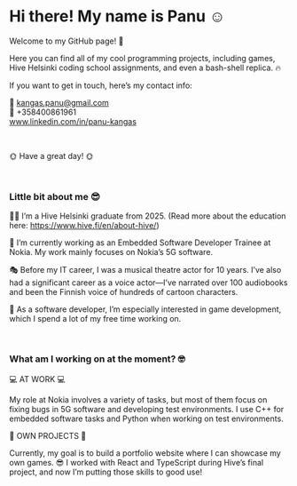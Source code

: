 # Hi there! My name is Panu ☺️  

Welcome to my GitHub page! 👋    

Here you can find all of my cool programming projects, including games, Hive Helsinki coding school assignments, and even a bash-shell replica. 🔥


If you want to get in touch, here’s my contact info: 

📧 kangas.panu@gmail.com  
📱 +358400861961  
www.linkedin.com/in/panu-kangas  

<br/>
  
🌞 Have a great day! 🌞

<br/>


### Little bit about me 😎

👨‍🎓 I’m a Hive Helsinki graduate from 2025. (Read more about the education here: https://www.hive.fi/en/about-hive/)

📱 I’m currently working as an Embedded Software Developer Trainee at Nokia. My work mainly focuses on Nokia’s 5G software.
  
🎭 Before my IT career, I was a musical theatre actor for 10 years. I’ve also had a significant career as a voice actor—I’ve narrated over 100 audiobooks and been the Finnish voice of hundreds of cartoon characters.

👾  As a software developer, I’m especially interested in game development, which I spend a lot of my free time working on.


<br/>  


### What am I working on at the moment? 🤓

💻 AT WORK 💻

My role at Nokia involves a variety of tasks, but most of them focus on fixing bugs in 5G software and developing test environments. I use C++ for embedded software tasks and Python when working on test environments.


🌱 OWN PROJECTS 🌱

Currently, my goal is to build a portfolio website where I can showcase my own games. 😎
I worked with React and TypeScript during Hive’s final project, and now I’m putting those skills to good use!
